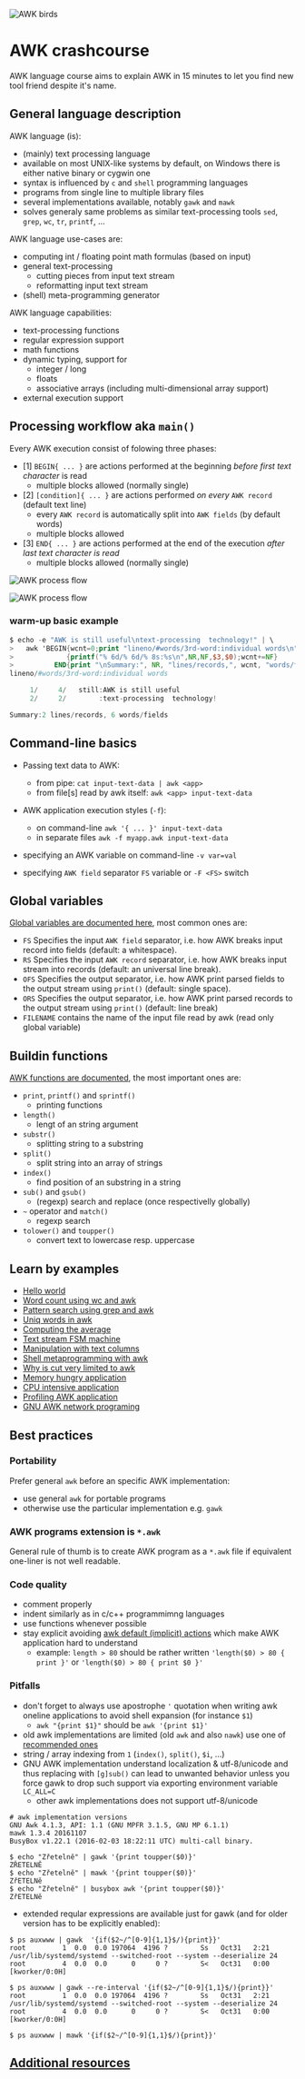 ![AWK birds](pictures/auk.jpg)
# AWK crashcourse

AWK language course aims to explain AWK in 15 minutes to let you find new tool friend despite it's name.

## General language description

AWK language (is):
 * (mainly) text processing language
 * available on most UNIX-like systems by default, on Windows there is either native binary or cygwin one
 * syntax is influenced by `c` and `shell` programming languages
 * programs from single line to multiple library files
 * several implementations available, notably `gawk` and `mawk`
 * solves generaly same problems as similar text-processing tools `sed`, `grep`, `wc`, `tr`, `printf`, ...

AWK language use-cases are:
 * computing int / floating point math formulas (based on input)
 * general text-processing
   * cutting pieces from input text stream
   * reformatting input text stream
 * (shell) meta-programming generator

AWK language capabilities:
 * text-processing functions
 * regular expression support
 * math functions
 * dynamic typing, support for
   * integer / long
   * floats
   * associative arrays (including multi-dimensional array support)
 * external execution support


## Processing workflow aka `main()`
Every AWK execution consist of folowing three phases:
 * [1] `BEGIN{ ... }` are actions performed at the beginning *before first text character* is read
   * multiple blocks allowed (normally single)
 * [2] `[condition]{ ... }` are actions performed *on every* `AWK record` (default text line)
   * every `AWK record` is automatically split into `AWK fields` (by default words)
   * multiple blocks allowed
 * [3] `END{ ... }` are actions performed at the end of the execution  *after last text character is read*
   * multiple blocks allowed (normally single)

![AWK process flow](pictures/awk-process-flow.gif)

![AWK process flow](pictures/awk-process-flow.jpg)

### warm-up basic example

```awk
$ echo -e "AWK is still useful\ntext-processing  technology!" | \
>   awk 'BEGIN{wcnt=0;print "lineno/#words/3rd-word:individual words\n"}
>             {printf("% 6d/% 6d/% 8s:%s\n",NR,NF,$3,$0);wcnt+=NF}
>          END{print "\nSummary:", NR, "lines/records,", wcnt, "words/fields"}'
lineno/#words/3rd-word:individual words

     1/     4/   still:AWK is still useful
     2/     2/        :text-processing  technology!

Summary:2 lines/records, 6 words/fields
```

## Command-line basics

* Passing text data to AWK:
  * from pipe: `cat input-text-data | awk <app>`
  * from file[s] read by awk itself: `awk <app> input-text-data`

* AWK application execution styles (`-f`):
  * on command-line `awk '{ ... }' input-text-data`
  * in separate files `awk -f myapp.awk input-text-data`

* specifying an AWK variable on command-line `-v var=val`
* specifying `AWK field` separator `FS` variable or `-F <FS>` switch
 
## Global variables
[Global variables are documented here](https://www.gnu.org/software/gawk/manual/html_node/User_002dmodified.html), most common ones are:
 * `FS` Specifies the input `AWK field` separator, i.e. how AWK breaks input record into fields (default: a whitespace).
 * `RS` Specifies the input `AWK record` separator, i.e. how AWK breaks input stream into records (default: an universal line break).
 * `OFS` Specifies the output separator, i.e. how AWK print parsed fields to the output stream using `print()` (default: single space).
 * `ORS` Specifies the output separator, i.e. how AWK print parsed records to the output stream using `print()` (default: line break)
 * `FILENAME` contains the name of the input file read by awk (read only global variable)

## Buildin functions
[AWK functions are documented](https://www.gnu.org/software/gawk/manual/html_node/Functions.html), the most important ones are:
 * `print`, `printf()` and `sprintf()`
   * printing functions
 * `length()`
   * lengt of an string argument
 * `substr()`
   * splitting string to a substring
 * `split()`
   * split string into an array of strings
 * `index()`
   * find position of an substring in a string
 * `sub()` and `gsub()`
   * (regexp) search and replace (once respectivelly globally)
 * `~` operator and `match()`
   * regexp search
 * `tolower()` and `toupper()`
   * convert text to lowercase resp. uppercase

## Learn by examples
 * [Hello world](examples/hello-world.md)
 * [Word count using wc and awk](examples/word-count.md)
 * [Pattern search using grep and awk](examples/pattern-search-count.md)
 * [Uniq words in awk](examples/uniq-words.md)
 * [Computing the average](examples/average.md)
 * [Text stream FSM machine](examples/text-fsm.md)
 * [Manipulation with text columns](examples/column-modifications.md)
 * [Shell metaprogramming with awk](examples/shell-metaprogramming.md)
 * [Why is cut very limited to awk](examples/cut-vs-awk.md)
 * [Memory hungry application](examples/memory-hungry.md)
 * [CPU intensive application](examples/cpu-intensive.md)
 * [Profiling AWK application](examples/profiling.md)
 * [GNU AWK network programing](examples/gawk-web-server.md)


## Best practices

### Portability

Prefer general `awk` before an specific AWK implementation:
 * use general `awk` for portable programs
 * otherwise use the particular implementation e.g. `gawk`

### AWK programs extension is `*.awk`

General rule of thumb is to create AWK program as a `*.awk` file if equivalent one-liner is not well readable.

### Code quality
 * comment properly
 * indent similarly as in c/c++ programmimng languages
 * use functions whenever possible
 * stay explicit avoiding [awk default (implicit) actions](https://www.gnu.org/software/gawk/manual/html_node/Intro-Summary.html#Intro-Summary) which make AWK application hard to understand
   * example: `length > 80` should be rather written `'length($0) > 80 { print }'` or `'length($0) > 80 { print $0 }'`

### Pitfalls
 * don't forget to always use apostrophe `'` quotation when writing awk oneline applications to avoid shell expansion (for instance `$1`)
   * `awk "{print $1}"` should be `awk '{print $1}'`
 * old awk implementations are limited (old `awk` and also `nawk`) use one of [recommended ones](https://github.com/freznicek/awesome-awk/blob/master/README.md#nowadays-awk-implementations)
 * string / array indexing from `1` (`index()`, `split()`, `$i`, ...)
 * GNU AWK implementation understand localization & utf-8/unicode and thus replacing with `[g]sub()` can lead to unwanted behavior unless you force gawk to drop such support via exporting environment variable `LC_ALL=C`
   * other awk implementations does not support utf-8/unicode
```
# awk implementation versions
GNU Awk 4.1.3, API: 1.1 (GNU MPFR 3.1.5, GNU MP 6.1.1)
mawk 1.3.4 20161107
BusyBox v1.22.1 (2016-02-03 18:22:11 UTC) multi-call binary.

$ echo "Zřetelně" | gawk '{print toupper($0)}'
ZŘETELNĚ
$ echo "Zřetelně" | mawk '{print toupper($0)}'
ZřETELNě
$ echo "Zřetelně" | busybox awk '{print toupper($0)}'
ZřETELNě

```
 * extended reqular expressions are available just for gawk (and for older version has to be explicitly enabled):
```
$ ps auxwww | gawk  '{if($2~/^[0-9]{1,1}$/){print}}'
root         1  0.0  0.0 197064  4196 ?        Ss   Oct31   2:21 /usr/lib/systemd/systemd --switched-root --system --deserialize 24
root         4  0.0  0.0      0     0 ?        S<   Oct31   0:00 [kworker/0:0H]

$ ps auxwww | gawk --re-interval '{if($2~/^[0-9]{1,1}$/){print}}'
root         1  0.0  0.0 197064  4196 ?        Ss   Oct31   2:21 /usr/lib/systemd/systemd --switched-root --system --deserialize 24
root         4  0.0  0.0      0     0 ?        S<   Oct31   0:00 [kworker/0:0H]

$ ps auxwww | mawk '{if($2~/^[0-9]{1,1}$/){print}}'

```

## [Additional resources](https://github.com/freznicek/awesome-awk/blob/master/README.md)


